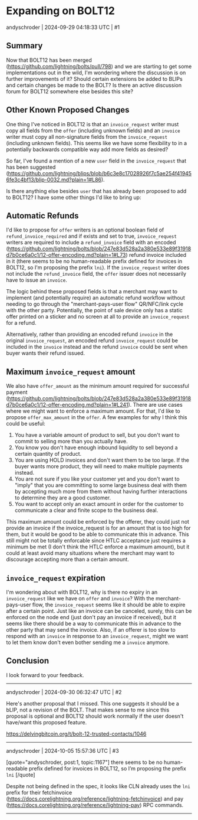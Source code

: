 # Expanding on BOLT12

andyschroder | 2024-09-29 04:18:33 UTC | #1

## Summary

Now that BOLT12 has been merged (https://github.com/lightning/bolts/pull/798) and we are starting to get some implementations out in the wild, I'm wondering where the discussion is on further improvements of it? Should certain extensions be added to BLIPs and certain changes be made to the BOLT? Is there an active discussion forum for BOLT12 somewhere else besides this site?

## Other Known Proposed Changes

One thing I've noticed in BOLT12 is that an `invoice_request` writer must copy all fields from the `offer` (including unknown fields) and an `invoice` writer must copy all non-signature fields from the `invoice_request` (including unknown fields). This seems like we have some flexibility to in a potentially backwards compatible way add more fields as desired?

So far, I've found a mention of a new `user` field in the `invoice_request` that has been suggested (https://github.com/lightning/blips/blob/b6c3e8c17028926f7c5ae254f419456fe3c4bf13/blip-0032.md?plain=1#L86).

Is there anything else besides `user` that has already been proposed to add to BOLT12? I have some other things I'd like to bring up:


## Automatic Refunds

I'd like to propose for `offer` writers is an optional boolean field of `refund_invoice_required` and if exists and set to true, `invoice_request` writers are required to include a `refund_invoice` field with an encoded (https://github.com/lightning/bolts/blob/247e83d528a2a380e533e89f31918d7b0ce6a0c1/12-offer-encoding.md?plain=1#L73) refund invoice included in it (there seems to be no human-readable prefix defined for invoices in BOLT12, so I'm proposing the prefix `lni`). If the `invoice_request` writer does not include the `refund_invoice` field, the `offer` issuer does not necessarily have to issue an `invoice`.

The logic behind these proposed fields is that a merchant may want to implement (and potentially require) an automatic refund workflow without needing to go through the "merchant-pays-user flow" QR/NFC/link cycle with the other party. Potentially, the point of sale device only has a static offer printed on a sticker and no screen at all to provide an `invoice_request` for a refund.

Alternatively, rather than providing an encoded refund `invoice` in the original `invoice_request`, an encoded refund `invoice_request` could be included in the `invoice` instead and the refund `invoice` could be sent when buyer wants their refund issued.



## Maximum `invoice_request` amount

We also have `offer_amount` as the minimum amount required for successful payment (https://github.com/lightning/bolts/blob/247e83d528a2a380e533e89f31918d7b0ce6a0c1/12-offer-encoding.md?plain=1#L241). There are use cases where we might want to enforce a maximum amount. For that, I'd like to propose `offer_max_amount` in the `offer`. A few examples for why I think this could be useful:

1. You have a variable amount of product to sell, but you don't want to commit to selling more than you actually have.
2. You know you don't have enough inbound liquidity to sell beyond a certain quantity of product.
3. You are using HOLD invoices and don't want them to be too large. If the buyer wants more product, they will need to make multiple payments instead.
4. You are not sure if you like your customer yet and you don't want to "imply" that you are committing to some large business deal with them by accepting much more from them without having further interactions to determine they are a good customer.
5. You want to accept only an exact amount in order for the customer to communicate a clear and finite scope to the business deal.

This maximum amount could be enforced by the offerer, they could just not provide an invoice if the invoice_request is for an amount that is too high for them, but it would be good to be able to communicate this in advance. This still might not be totally enforcable since HTLC acceptance just requires a minimum be met (I don't think the HTLC enforce a maximum amount), but it could at least avoid many situations where the merchant may want to discourage accepting more than a certain amount.




## `invoice_request` expiration

I'm wondering about with BOLT12, why is there no expiry in an `invoice_request` like we have on `offer` and `invoice`? With the merchant-pays-user flow, the `invoice_request` seems like it should be able to expire after a certain point. Just like an invoice can be canceled, surely, this can be enforced on the node end (just don't pay an invoice if received), but it seems like there should be a way to communicate this in advance to the other party that may send the invoice. Also, if an offerer is too slow to respond with an `invoice` in response to an `invoice_request`, might we want to let them know don't even bother sending me a `invoice` anymore.

## Conclusion

I look forward to your feedback.

-------------------------

andyschroder | 2024-09-30 06:32:47 UTC | #2

Here's another proposal that I missed. This one suggests it should be a bLIP, not a revision of the BOLT. That makes sense to me since this proposal is optional and BOLT12 should work normally if the user doesn't have/want this proposed feature.

https://delvingbitcoin.org/t/bolt-12-trusted-contacts/1046

-------------------------

andyschroder | 2024-10-05 15:57:36 UTC | #3

[quote="andyschroder, post:1, topic:1167"]
there seems to be no human-readable prefix defined for invoices in BOLT12, so I’m proposing the prefix `lni`
[/quote]

Despite not being defined in the spec, it looks like CLN already uses the `lni` prefix for their fetchinvoice (https://docs.corelightning.org/reference/lightning-fetchinvoice) and pay (https://docs.corelightning.org/reference/lightning-pay) RPC commands.

-------------------------

